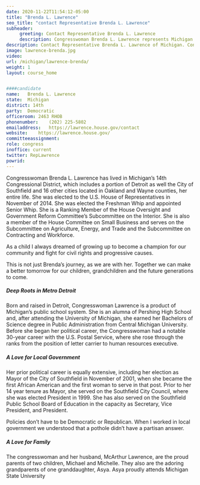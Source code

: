```yaml
---
date: 2020-11-22T11:54:12-05:00
title: "Brenda L. Lawrence"
seo_title: "contact Representative Brenda L. Lawrence"
subheader:
     greeting: Contact Representative Brenda L. Lawrence 
     description: Congresswoman Brenda L. Lawrence represents Michigan’s 14th Congressional District that includes a portion of Detroit, the City of Southfield and 16 other cities located in Oakland and Wayne counties.
description: Contact Representative Brenda L. Lawrence of Michigan. Contact information for Brenda L. Lawrence includes email address, phone number, and mailing address.
image: lawrence-brenda.jpg
video: 
url: /michigan/lawrence-brenda/
weight: 1
layout: course_home


####candidate
name:	Brenda L. Lawrence
state:	Michigan
district: 14th
party:	Democratic
officeroom:	2463 RHOB
phonenumber:	(202) 225-5802
emailaddress:	https://lawrence.house.gov/contact
website:	https://lawrence.house.gov/
committeeassignment: 
role: congress
inoffice: current
twitter: RepLawrence
powrid: 
---
```


Congresswoman Brenda L. Lawrence has lived in Michigan’s 14th Congressional District, which includes a portion of Detroit as well the City of Southfield and 16 other cities located in Oakland and Wayne counties, her entire life. She was elected to the U.S. House of Representatives in November of 2014. She was elected the Freshman Whip and appointed Senior Whip. She is a Ranking Member of the House Oversight and Government Reform Committee’s Subcommittee on the Interior. She is also a member of the House Committee on Small Business and serves on the Subcommittee on Agriculture, Energy, and Trade and the Subcommittee on Contracting and Workforce.

As a child I always dreamed of growing up to become a champion for our community and fight for civil rights and progressive causes.

This is not just Brenda’s journey, as we are with her. Together we can make a better tomorrow for our children, grandchildren and the future generations to come.

##### Deep Roots in Metro Detroit
Born and raised in Detroit, Congresswoman Lawrence is a product of Michigan’s public school system. She is an alumna of Pershing High School and, after attending the University of Michigan, she earned her Bachelors of Science degree in Public Administration from Central Michigan University. Before she began her political career, the Congresswoman had a notable 30-year career with the U.S. Postal Service, where she rose through the ranks from the position of letter carrier to human resources executive.

##### A Love for Local Government
Her prior political career is equally extensive, including her election as Mayor of the City of Southfield in November of 2001, when she became the first African American and the first woman to serve in that post. Prior to her 14 year tenure as Mayor, she served on the Southfield City Council, where she was elected President in 1999. She has also served on the Southfield Public School Board of Education in the capacity as Secretary, Vice President, and President.

Policies don’t have to be Democratic or Republican. When I worked in local government we understood that a pothole didn’t have a partisan answer.

##### A Love for Family
The congresswoman and her husband, McArthur Lawrence, are the proud parents of two children, Michael and Michelle. They also are the adoring grandparents of one granddaughter, Asya. Asya proudly attends Michigan State University